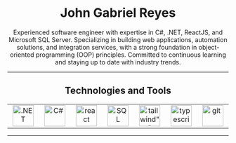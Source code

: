 <div align="center">
  <h1>John Gabriel Reyes</h1>
  <div>
     Experienced software engineer with expertise in C#, .NET, ReactJS, and Microsoft SQL Server. Specializing in building web applications, automation solutions, and integration services, with a strong foundation in object-oriented programming (OOP) principles. Committed to continuous learning and staying up to date with industry trends.
  </div>
  <hr>
  <div>
    <h2>Technologies and Tools</h2>
  </div>
  <table border="0" cellspacing="0" cellpadding="0" style="border-collapse: collapse;">
    <tr>
      <td align="center" width="96" style="border: none;">
        <img src="https://upload.wikimedia.org/wikipedia/commons/thumb/7/7d/Microsoft_.NET_logo.svg/1024px-Microsoft_.NET_logo.svg.png" width="48" height="48" alt=".NET" />
      </td>
      <td align="center" width="96" style="border: none;">
        <img src="https://upload.wikimedia.org/wikipedia/commons/b/bd/Logo_C_sharp.svg" width="48" height="48" alt="C#" />
      </td>
      <td align="center" width="96" style="border: none;">
        <img src="https://cdn.freebiesupply.com/logos/large/2x/react-1-logo-png-transparent.png" width="48" height="48" alt="react" />
      </td>
      <td align="center" width="96" style="border: none;">
        <img src="https://e7.pngegg.com/pngimages/134/537/png-clipart-microsoft-sql-server-sql-server-management-studio-sql-server-integration-services-database-server-microsoft-angle-text.png" width="48" height="48" alt="SQL" />
      </td>
      <td align="center" width="96" style="border: none;">
        <img src="https://upload.wikimedia.org/wikipedia/commons/thumb/d/d5/Tailwind_CSS_Logo.svg/512px-Tailwind_CSS_Logo.svg.png?20230715030042" width="48" height="48" alt=tailwind"" />
      </td>
      <td align="center" width="96" style="border: none;">
        <img src="https://upload.wikimedia.org/wikipedia/commons/thumb/4/4c/Typescript_logo_2020.svg/2048px-Typescript_logo_2020.svg.png" width="48" height="48" alt="typescript" />
      </td>
      <td align="center" width="96" style="border: none;">
        <img src="https://upload.wikimedia.org/wikipedia/commons/thumb/3/3f/Git_icon.svg/2048px-Git_icon.svg.png" width="48" height="48" alt="git" />
      </td>
    </tr>
  </table>
  <hr>
</div>
